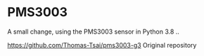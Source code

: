 # PMS3003
A small change, using the PMS3003 sensor in Python 3.8 ..

https://github.com/Thomas-Tsai/pms3003-g3 Original repository
